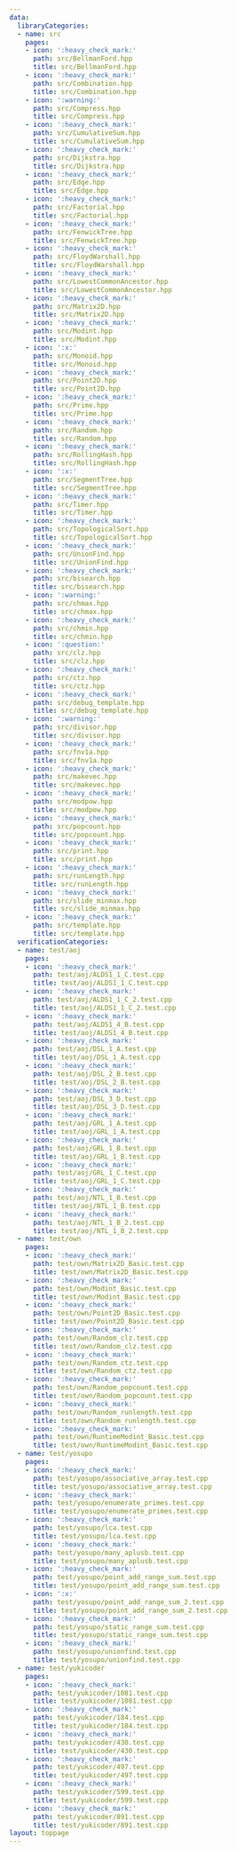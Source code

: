```yaml
---
data:
  libraryCategories:
  - name: src
    pages:
    - icon: ':heavy_check_mark:'
      path: src/BellmanFord.hpp
      title: src/BellmanFord.hpp
    - icon: ':heavy_check_mark:'
      path: src/Combination.hpp
      title: src/Combination.hpp
    - icon: ':warning:'
      path: src/Compress.hpp
      title: src/Compress.hpp
    - icon: ':heavy_check_mark:'
      path: src/CumulativeSum.hpp
      title: src/CumulativeSum.hpp
    - icon: ':heavy_check_mark:'
      path: src/Dijkstra.hpp
      title: src/Dijkstra.hpp
    - icon: ':heavy_check_mark:'
      path: src/Edge.hpp
      title: src/Edge.hpp
    - icon: ':heavy_check_mark:'
      path: src/Factorial.hpp
      title: src/Factorial.hpp
    - icon: ':heavy_check_mark:'
      path: src/FenwickTree.hpp
      title: src/FenwickTree.hpp
    - icon: ':heavy_check_mark:'
      path: src/FloydWarshall.hpp
      title: src/FloydWarshall.hpp
    - icon: ':heavy_check_mark:'
      path: src/LowestCommonAncestor.hpp
      title: src/LowestCommonAncestor.hpp
    - icon: ':heavy_check_mark:'
      path: src/Matrix2D.hpp
      title: src/Matrix2D.hpp
    - icon: ':heavy_check_mark:'
      path: src/Modint.hpp
      title: src/Modint.hpp
    - icon: ':x:'
      path: src/Monoid.hpp
      title: src/Monoid.hpp
    - icon: ':heavy_check_mark:'
      path: src/Point2D.hpp
      title: src/Point2D.hpp
    - icon: ':heavy_check_mark:'
      path: src/Prime.hpp
      title: src/Prime.hpp
    - icon: ':heavy_check_mark:'
      path: src/Random.hpp
      title: src/Random.hpp
    - icon: ':heavy_check_mark:'
      path: src/RollingHash.hpp
      title: src/RollingHash.hpp
    - icon: ':x:'
      path: src/SegmentTree.hpp
      title: src/SegmentTree.hpp
    - icon: ':heavy_check_mark:'
      path: src/Timer.hpp
      title: src/Timer.hpp
    - icon: ':heavy_check_mark:'
      path: src/TopologicalSort.hpp
      title: src/TopologicalSort.hpp
    - icon: ':heavy_check_mark:'
      path: src/UnionFind.hpp
      title: src/UnionFind.hpp
    - icon: ':heavy_check_mark:'
      path: src/bisearch.hpp
      title: src/bisearch.hpp
    - icon: ':warning:'
      path: src/chmax.hpp
      title: src/chmax.hpp
    - icon: ':heavy_check_mark:'
      path: src/chmin.hpp
      title: src/chmin.hpp
    - icon: ':question:'
      path: src/clz.hpp
      title: src/clz.hpp
    - icon: ':heavy_check_mark:'
      path: src/ctz.hpp
      title: src/ctz.hpp
    - icon: ':heavy_check_mark:'
      path: src/debug_template.hpp
      title: src/debug_template.hpp
    - icon: ':warning:'
      path: src/divisor.hpp
      title: src/divisor.hpp
    - icon: ':heavy_check_mark:'
      path: src/fnv1a.hpp
      title: src/fnv1a.hpp
    - icon: ':heavy_check_mark:'
      path: src/makevec.hpp
      title: src/makevec.hpp
    - icon: ':heavy_check_mark:'
      path: src/modpow.hpp
      title: src/modpow.hpp
    - icon: ':heavy_check_mark:'
      path: src/popcount.hpp
      title: src/popcount.hpp
    - icon: ':heavy_check_mark:'
      path: src/print.hpp
      title: src/print.hpp
    - icon: ':heavy_check_mark:'
      path: src/runLength.hpp
      title: src/runLength.hpp
    - icon: ':heavy_check_mark:'
      path: src/slide_minmax.hpp
      title: src/slide_minmax.hpp
    - icon: ':heavy_check_mark:'
      path: src/template.hpp
      title: src/template.hpp
  verificationCategories:
  - name: test/aoj
    pages:
    - icon: ':heavy_check_mark:'
      path: test/aoj/ALDS1_1_C.test.cpp
      title: test/aoj/ALDS1_1_C.test.cpp
    - icon: ':heavy_check_mark:'
      path: test/aoj/ALDS1_1_C_2.test.cpp
      title: test/aoj/ALDS1_1_C_2.test.cpp
    - icon: ':heavy_check_mark:'
      path: test/aoj/ALDS1_4_B.test.cpp
      title: test/aoj/ALDS1_4_B.test.cpp
    - icon: ':heavy_check_mark:'
      path: test/aoj/DSL_1_A.test.cpp
      title: test/aoj/DSL_1_A.test.cpp
    - icon: ':heavy_check_mark:'
      path: test/aoj/DSL_2_B.test.cpp
      title: test/aoj/DSL_2_B.test.cpp
    - icon: ':heavy_check_mark:'
      path: test/aoj/DSL_3_D.test.cpp
      title: test/aoj/DSL_3_D.test.cpp
    - icon: ':heavy_check_mark:'
      path: test/aoj/GRL_1_A.test.cpp
      title: test/aoj/GRL_1_A.test.cpp
    - icon: ':heavy_check_mark:'
      path: test/aoj/GRL_1_B.test.cpp
      title: test/aoj/GRL_1_B.test.cpp
    - icon: ':heavy_check_mark:'
      path: test/aoj/GRL_1_C.test.cpp
      title: test/aoj/GRL_1_C.test.cpp
    - icon: ':heavy_check_mark:'
      path: test/aoj/NTL_1_B.test.cpp
      title: test/aoj/NTL_1_B.test.cpp
    - icon: ':heavy_check_mark:'
      path: test/aoj/NTL_1_B_2.test.cpp
      title: test/aoj/NTL_1_B_2.test.cpp
  - name: test/own
    pages:
    - icon: ':heavy_check_mark:'
      path: test/own/Matrix2D_Basic.test.cpp
      title: test/own/Matrix2D_Basic.test.cpp
    - icon: ':heavy_check_mark:'
      path: test/own/Modint_Basic.test.cpp
      title: test/own/Modint_Basic.test.cpp
    - icon: ':heavy_check_mark:'
      path: test/own/Point2D_Basic.test.cpp
      title: test/own/Point2D_Basic.test.cpp
    - icon: ':heavy_check_mark:'
      path: test/own/Random_clz.test.cpp
      title: test/own/Random_clz.test.cpp
    - icon: ':heavy_check_mark:'
      path: test/own/Random_ctz.test.cpp
      title: test/own/Random_ctz.test.cpp
    - icon: ':heavy_check_mark:'
      path: test/own/Random_popcount.test.cpp
      title: test/own/Random_popcount.test.cpp
    - icon: ':heavy_check_mark:'
      path: test/own/Random_runlength.test.cpp
      title: test/own/Random_runlength.test.cpp
    - icon: ':heavy_check_mark:'
      path: test/own/RuntimeModint_Basic.test.cpp
      title: test/own/RuntimeModint_Basic.test.cpp
  - name: test/yosupo
    pages:
    - icon: ':heavy_check_mark:'
      path: test/yosupo/associative_array.test.cpp
      title: test/yosupo/associative_array.test.cpp
    - icon: ':heavy_check_mark:'
      path: test/yosupo/enumerate_primes.test.cpp
      title: test/yosupo/enumerate_primes.test.cpp
    - icon: ':heavy_check_mark:'
      path: test/yosupo/lca.test.cpp
      title: test/yosupo/lca.test.cpp
    - icon: ':heavy_check_mark:'
      path: test/yosupo/many_aplusb.test.cpp
      title: test/yosupo/many_aplusb.test.cpp
    - icon: ':heavy_check_mark:'
      path: test/yosupo/point_add_range_sum.test.cpp
      title: test/yosupo/point_add_range_sum.test.cpp
    - icon: ':x:'
      path: test/yosupo/point_add_range_sum_2.test.cpp
      title: test/yosupo/point_add_range_sum_2.test.cpp
    - icon: ':heavy_check_mark:'
      path: test/yosupo/static_range_sum.test.cpp
      title: test/yosupo/static_range_sum.test.cpp
    - icon: ':heavy_check_mark:'
      path: test/yosupo/unionfind.test.cpp
      title: test/yosupo/unionfind.test.cpp
  - name: test/yukicoder
    pages:
    - icon: ':heavy_check_mark:'
      path: test/yukicoder/1081.test.cpp
      title: test/yukicoder/1081.test.cpp
    - icon: ':heavy_check_mark:'
      path: test/yukicoder/184.test.cpp
      title: test/yukicoder/184.test.cpp
    - icon: ':heavy_check_mark:'
      path: test/yukicoder/430.test.cpp
      title: test/yukicoder/430.test.cpp
    - icon: ':heavy_check_mark:'
      path: test/yukicoder/497.test.cpp
      title: test/yukicoder/497.test.cpp
    - icon: ':heavy_check_mark:'
      path: test/yukicoder/599.test.cpp
      title: test/yukicoder/599.test.cpp
    - icon: ':heavy_check_mark:'
      path: test/yukicoder/891.test.cpp
      title: test/yukicoder/891.test.cpp
layout: toppage
---
```

